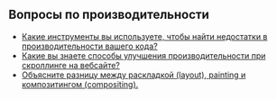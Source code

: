 ## Вопросы по производительности

* [Какие инструменты вы используете, чтобы найти недостатки в производительности вашего кода?](1.md)
* [Какие вы знаете способы улучшения производительности при скроллинге на вебсайте?](2.md)
* [Объясните разницу между раскладкой (layout), painting и композитингом (compositing).](3.md)
